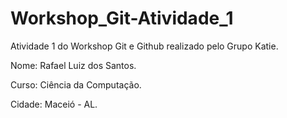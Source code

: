 # Workshop_Git-Atividade_1
Atividade 1 do Workshop Git e Github realizado pelo Grupo Katie.

Nome: Rafael Luiz dos Santos.

Curso: Ciência da Computação.

Cidade: Maceió - AL.
